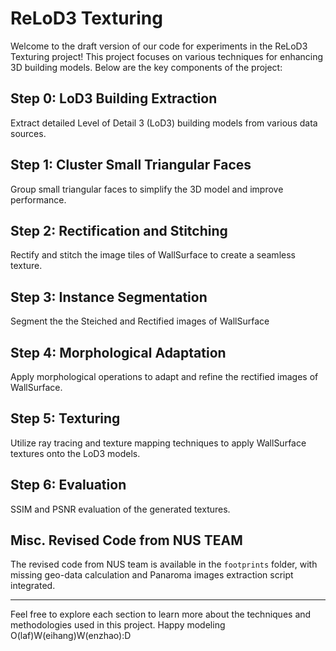 # ReLoD3 Texturing

Welcome to the draft version of our code for experiments in the ReLoD3 Texturing project! This project focuses on various techniques for enhancing 3D building models. Below are the key components of the project:

## Step 0: LoD3 Building Extraction
Extract detailed Level of Detail 3 (LoD3) building models from various data sources.

## Step 1: Cluster Small Triangular Faces
Group small triangular faces to simplify the 3D model and improve performance.

## Step 2: Rectification and Stitching
Rectify and stitch the image tiles of WallSurface to create a seamless texture.

## Step 3: Instance Segmentation
Segment the the Steiched and Rectified images of WallSurface

## Step 4: Morphological Adaptation
Apply morphological operations to adapt and refine the rectified images of WallSurface.

## Step 5: Texturing
Utilize ray tracing and texture mapping techniques to apply WallSurface textures onto the LoD3 models.

## Step 6: Evaluation
SSIM and PSNR evaluation of the generated textures.

## Misc. Revised Code from NUS TEAM
The revised code from NUS team is available in the `footprints` folder, with missing geo-data calculation and Panaroma images extraction script integrated.

---

Feel free to explore each section to learn more about the techniques and methodologies used in this project. Happy modeling O(laf)W(eihang)W(enzhao):D